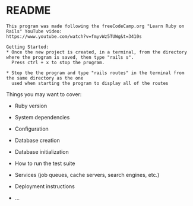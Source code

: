 # README
~~~~~~~~~~~~~~~~~~~~~~~~~~~~~~~~~~~~~~~~~~~~~~~~~~~~~~~~~~~~~~~~~~~~~~~~~~~~~~~~~~~~~~~~~~~~~~~~~~~
This program was made following the freeCodeCamp.org "Learn Ruby on Rails" YouTube video:
https://www.youtube.com/watch?v=fmyvWz5TUWg&t=3410s

Getting Started:
* Once the new project is created, in a terminal, from the directory where the program is saved, then type "rails s".
  Press ctrl + x to stop the program.

* Stop the the program and type "rails routes" in the terminal from the same directory as the one
  used when starting the program to display all of the routes
~~~~~~~~~~~~~~~~~~~~~~~~~~~~~~~~~~~~~~~~~~~~~~~~~~~~~~~~~~~~~~~~~~~~~~~~~~~~~~~~~~~~~~~~~~~~~~~~~~~
Things you may want to cover:

* Ruby version

* System dependencies

* Configuration

* Database creation

* Database initialization

* How to run the test suite

* Services (job queues, cache servers, search engines, etc.)

* Deployment instructions

* ...

